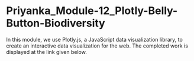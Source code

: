 # Priyanka_Module-12_Plotly-Belly-Button-Biodiversity
In this module, we use Plotly.js, a JavaScript data visualization library, to create an interactive data visualization for the web. The completed work is displayed at the link given below.
